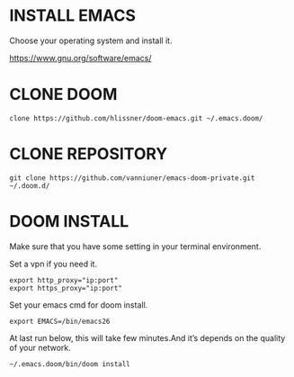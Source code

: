 

# INSTALL EMACS

Choose your operating system and install it.

<https://www.gnu.org/software/emacs/>


# CLONE DOOM

    clone https://github.com/hlissner/doom-emacs.git ~/.emacs.doom/


# CLONE REPOSITORY

    git clone https://github.com/vanniuner/emacs-doom-private.git ~/.doom.d/


# DOOM INSTALL

Make sure that you have some setting in your terminal environment.

Set a vpn if you need it.

    export http_proxy="ip:port"
    export https_proxy="ip:port"

Set your emacs cmd for doom install.

    export EMACS=/bin/emacs26

At last run below, this will take few minutes.And it&rsquo;s depends on the quality of your network.

    ~/.emacs.doom/bin/doom install

